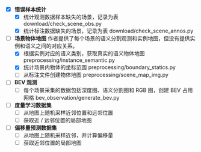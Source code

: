 - [x] __错误样本统计__
    - [x] 统计观测数据样本缺失的场景，记录为表 download/check_scene_obs.py
    - [x] 统计标注数据缺失的场景，记录为表 download/check_scene_annos.py

- [ ] __场景物体地图__
    作者提供了每个场景的语义分割观测和实例地图，但没有提供实例和语义之间的对应关系。
    - [x] 根据实例对应的语义类别，获取真实的语义物体地图 preprocessing/instance_semantic.py
    - [x] 统计场景内物体的坐标范围 preprocessing/boundary_statics.py
    - [ ] 从标注文件创建物体地图 preprocessing/scene_map_img.py

- [ ] __BEV 观测__
    - [ ] 每个场景采集的数据包括深度图、语义分割图和 RGB 图，创建 BEV 占用网格 bev_observation/generate_bev.py

- [ ] __度量学习数据集__
    - [ ] 从地图上随机采样近邻位置和远邻位置
    - [ ] 获取近 / 远邻位置的局部地图

- [ ] __偏移量预测数据集__
    - [ ] 从地图上随机采样近邻，并计算偏移量
    - [ ] 获取近邻位置的局部地图

